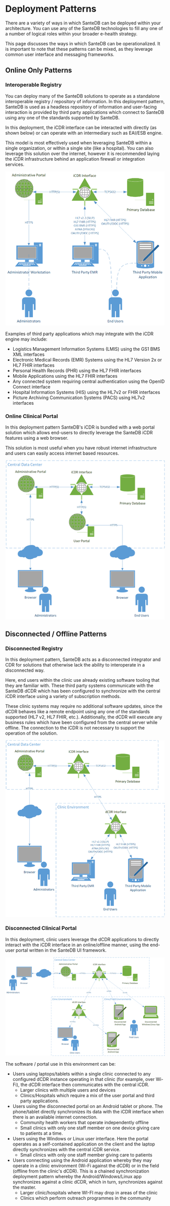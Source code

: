 # Deployment Patterns

There are a variety of ways in which SanteDB can be deployed within your architecture. You can use any of the SanteDB technologies to fill any one of a number of logical roles within your broader e-health strategy.

This page discusses the ways in which SanteDB can be operationalized. It is important to note that these patterns can be mixed, as they leverage common user interface and messaging frameworks.

## Online Only Patterns

### Interoperable Registry

You can deploy many of the SanteDB solutions to operate as a standalone interoperable registry / repository of information. In this deployment pattern, SanteDB is used as a headless repository of information and user-facing interaction is provided by third party applications which connect to SanteDB using any one of the standards supported by SanteDB.

In this deployment, the iCDR interface can be interacted with directly (as shown below) or can operate with an intermediary such as EAI/ESB engine.

This model is most effectively used when leveraging SanteDB within a single organization, or within a single site (like a hospital). You can also leverage this solution over the internet, however it is recommended laying the iCDR infrastructure behind an application firewall or integration services.&#x20;

![SanteDB Operating as an Interoperable Repository/Registry](<../../../../.gitbook/assets/image (144).png>)

Examples of third party applications which may integrate with the iCDR engine may include:

* Logistics Management Information Systems (LMIS)  using the GS1 BMS XML interfaces
* Electronic Medical Records (EMR) Systems using the HL7 Version 2x or HL7 FHIR interfaces
* Personal Health Records (PHR) using the HL7 FHIR interfaces
* Mobile Applications using the HL7 FHIR interfaces
* Any connected system requiring central authentication using the OpenID Connect interface
* Hospital Information Systems (HIS) using the HL7v2 or FHIR interfaces
* Picture Archiving Communication Systems (PACS) using HL7v2 interfaces

### Online Clinical Portal

In this deployment pattern SanteDB's iCDR is bundled with a web portal solution which allows end-users to directly leverage the SanteDB iCDR features using a web browser.&#x20;

This solution is most useful when you have robust internet infrastructure and users can easily access internet based resources.

![](<../../../../.gitbook/assets/image (146).png>)

## Disconnected / Offline Patterns

### Disconnected Registry

In this deployment pattern, SanteDB acts as a disconnected integrator and CDR for solutions that otherwise lack the ability to interoperate in a disconnected way.

&#x20;Here, end users within the clinic use already existing software tooling that they are familiar with. These third party systems communicate with the SanteDB dCDR which has been configured to synchronize with the central iCDR interface using a variety of subscription methods.&#x20;

These clinic systems may require no additional software updates, since the dCDR behaves like a remote endpoint using any one of the standards supported (HL7 v2, HL7 FHIR, etc.). Additionally, the dCDR will execute any business rules which have been configured from the central server while offline. The connection to the iCDR is not necessary to support the operation of the solution.

![](<../../../../.gitbook/assets/image (145).png>)

### Disconnected Clinical Portal

In this deployment, clinic users leverage the dCDR applications to directly interact with the iCDR interface in an online/offline manner, using the end-user portal written in the SanteDB UI framework.&#x20;

![](<../../../../.gitbook/assets/image (148).png>)

The software / portal use in this environment can be:

* Users using laptops/tablets within a single clinic connected to any configured dCDR instance operating in that clinic (for example, over Wi-Fi), the dCDR interface then communicates with the central iCDR.
  * Larger clinics with multiple users and devices
  * Clinics/Hospitals which require a mix of the user portal and third party applications.
* Users using the disconnected portal on an Android tablet or phone. The phone/tablet directly synchronizes its data with the iCDR interface when there is an available internet connection.
  * Community health workers that operate independently offline
  * Small clinics with only one staff member on one device giving care to patients at a time.
* Users using the Windows or Linux user interface. Here the portal operates as a self-contained application on the client and the laptop directly synchronizes with the central iCDR service.
  * Small clinics with only one staff member giving care to patients
* Users connecting using the Android application whereby they may operate in a clinic environment (Wi-Fi against the dCDR) or in the field (offline from the clinic's dCDR). This is a chained synchronization deployment pattern whereby the Android/Windows/Linux app synchronizes against a clinic dCDR, which in turn, synchronizes against the master.&#x20;
  * Larger clinic/hospitals where WI-FI may drop in areas of the clinic
  * Clinics which perform outreach programmes in the community

###



